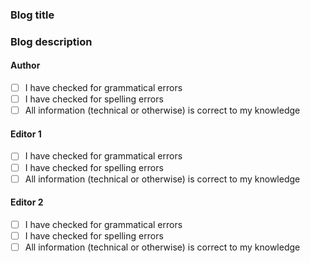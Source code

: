 ### Blog title

### Blog description

#### Author
- [ ] I have checked for grammatical errors
- [ ] I have checked for spelling errors
- [ ] All information (technical or otherwise) is correct to my knowledge

#### Editor 1
- [ ] I have checked for grammatical errors
- [ ] I have checked for spelling errors
- [ ] All information (technical or otherwise) is correct to my knowledge

#### Editor 2
- [ ] I have checked for grammatical errors
- [ ] I have checked for spelling errors
- [ ] All information (technical or otherwise) is correct to my knowledge